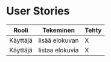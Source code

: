 # User Stories



|Rooli|Tekeminen|Tehty|
|-----|---------|-----|
|Käyttäjä|lisää elokuvan|X|
|Käyttäjä|listaa elokuvia|X|
